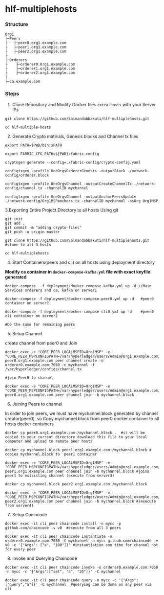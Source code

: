 # hlf-multiplehosts

### Structure 
```
Org1
├─Peers
├   ├─peer0.org1.example.com
├   ├─peer1.org1.example.com
├   ├─peer2.org1.example.com
├
├─Orderers
├    ├─orderer0.0rg1.example.com
├    ├─orderer1.org1.example.com
├    ├─orderer2.org1.example.com
├
├─ca.example.com

```

### Steps

1. Clone Repository and Modify Docker files ```extra-hosts``` with your Server IPs

```
git clone https://github.com/Salmandabbakuti/hlf-multiplehosts.git

cd hlf-multiple-hosts

```
2. Generate Crypto matirials, Genesis blocks and Channel tx files

```
export PATH=$PWD/bin:$PATH

export FABRIC_CFG_PATH=${PWD}/fabric-config

cryptogen generate --config=./fabric-config/crypto-config.yaml

configtxgen -profile OneOrgsOrdererGenesis -outputBlock ./network-config/orderer.block

configtxgen -profile OneOrgsChannel -outputCreateChannelTx ./network-config/channel.tx -channelID mychannel

configtxgen -profile OneOrgsChannel -outputAnchorPeersUpdate ./network-config/Org1MSPanchors.tx -channelID mychannel -asOrg Org1MSP
```

3.Exporting Entire Project Directory to all hosts Using git

```
git init
git add .
git commit -m "adding crypto-files"
git push -u origin master

git clone https://github.com/Salmandabbakuti/hlf-multiplehosts.git     #clone to all 3 hosts

cd hlf-multiplehosts
```
4. Start Containers(peers and cli) on all hosts using deployment directory

**Modify ca container in ```docker-compose-kafka.yml``` file with exact keyfile generated**

```
docker-compose  -f deployment/docker-compose-kafka.yml up -d //Main Services orderers and ca, kafka on server1

docker-compose -f deployment/docker-compose-peer0.yml up -d   #peer0 container on server2

docker-compose -f deployment/docker-compose-cli0.yml up -d    #peer0 cli container on server2

#Do the same for remaining peers

```

5. Setup Channel

create channel from peer0 and Join

```
docker exec -e "CORE_PEER_LOCALMSPID=Org1MSP" -e "CORE_PEER_MSPCONFIGPATH=/var/hyperledger/users/Admin@org1.example.com/msp" peer0.org1.example.com peer channel create -o orderer0.example.com:7050 -c mychannel -f /var/hyperledger/configs/channel.tx

#join Peer0 to channel 

docker exec -e "CORE_PEER_LOCALMSPID=Org1MSP" -e "CORE_PEER_MSPCONFIGPATH=/var/hyperledger/users/Admin@org1.example.com/msp" peer0.org1.example.com peer channel join -b mychannel.block

```
6. Joining Peers to channel 

In order to join peers, we must have mychannel.block generated by channel creator(peer0). so Copy mychannel.block from peer0 docker container to all hosts docker containers
```
docker cp peer0.org1.example.com:/mychannel.block .  #it will be copied to your current directory download this file to your local computer and upload to remote peer hosts

docker cp mychannel.block peer1.org1.example.com:/mychannel.block # copies mychannel.block to  peer1 container

docker exec -e "CORE_PEER_LOCALMSPID=Org1MSP" -e "CORE_PEER_MSPCONFIGPATH=/var/hyperledger/users/Admin@org1.example.com/msp" peer1.org1.example.com peer channel join -b mychannel.block #joins peer1 to exisisting channel (execute from server3)

docker cp mychannel.block peer2.org1.example.com:/mychannel.block

docker exec -e "CORE_PEER_LOCALMSPID=Org1MSP" -e "CORE_PEER_MSPCONFIGPATH=/var/hyperledger/users/Admin@org1.example.com/msp" peer2.org1.example.com peer channel join -b mychannel.block #(execute from server4)

```

7. Setup Chaincode

```
docker exec -it cli peer chaincode install -n mycc -p github.com/chaincode -v v0  #execute from all 3 peers

docker exec -it cli peer chaincode instantiate -o orderer0.example.com:7050 -C mychannel -n mycc github.com/chaincode -v v0 -c '{"Args": ["a", "100"]}' #instantiation one time for channel not for every peer
```

8. Invoke and Querying Chaincode

```
docker exec -it cli peer chaincode invoke -o orderer0.example.com:7050 -n mycc -c '{"Args":["set", "a", "20"]}' -C mychannel

docker exec -it cli peer chaincode query -n mycc -c '{"Args":["query","a"]}' -C mychannel  #querying can be done on any peer via cli

```

